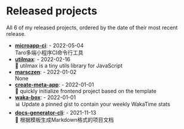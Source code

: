 # Released projects

All <!-- release_count starts -->6<!-- release_count ends --> of my released projects, ordered by the date of their most recent release.

<!-- recent_releases starts -->
* **[microapp-ci](https://github.com/marsczen/microapp-ci)**: [](https://github.com/marsczen/microapp-ci/releases/tag/v0.0.7) - 2022-05-04
<br>Taro多端小程序CI命令行工具
* **[utilmax](https://github.com/marsczen/utilmax)**: [](https://github.com/marsczen/utilmax/releases/tag/v1.1.0) - 2022-02-16
<br>🐝 utilmax is a tiny utils library for JavaScript 
* **[marsczen](https://github.com/marsczen/marsczen)**: [](https://github.com/marsczen/marsczen/releases/tag/v0.0.1) - 2022-01-02
<br>None
* **[create-meta-app](https://github.com/marsczen/create-meta-app)**: [](https://github.com/marsczen/create-meta-app/releases/tag/v0.0.4) - 2022-01-01
<br>🍭 quickly initialize frontend project based on the template
* **[waka-box](https://github.com/marsczen/waka-box)**: [](https://github.com/marsczen/waka-box/releases/tag/v3.0.1) - 2022-01-01
<br>📊 Update a pinned gist to contain your weekly WakaTime stats
* **[docs-generator-cli](https://github.com/marsczen/docs-generator-cli)**: [](https://github.com/marsczen/docs-generator-cli/releases/tag/v0.1.0) - 2021-11-13
<br>🦊  根据模板生成Markdown格式的项目文档
<!-- recent_releases ends -->
